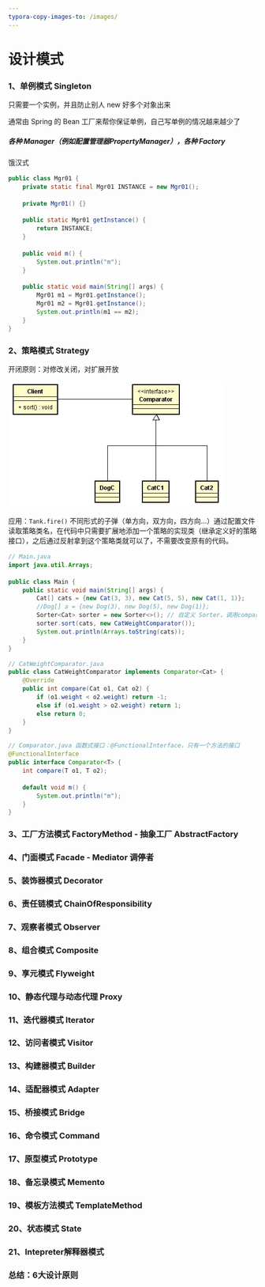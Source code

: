 ```yaml
---
typora-copy-images-to: /images/
---
```




# 设计模式

### 1、单例模式 Singleton

只需要一个实例，并且防止别人 new 好多个对象出来

通常由 Spring 的 Bean 工厂来帮你保证单例，自己写单例的情况越来越少了

##### 各种 Manager（例如配置管理器PropertyManager），各种 Factory

饿汉式

```java
public class Mgr01 {
    private static final Mgr01 INSTANCE = new Mgr01();

    private Mgr01() {}

    public static Mgr01 getInstance() {
        return INSTANCE;
    }

    public void m() {
        System.out.println("m");
    }

    public static void main(String[] args) {
        Mgr01 m1 = Mgr01.getInstance();
        Mgr01 m2 = Mgr01.getInstance();
        System.out.println(m1 == m2);
    }
}
```





### 2、策略模式 Strategy

开闭原则：对修改关闭，对扩展开放

<img src="images/image-20200726005459302.png" alt="image-20200726005459302"/>

应用：`Tank.fire()` 不同形式的子弹（单方向，双方向，四方向...）通过配置文件读取策略类名，在代码中只需要扩展地添加一个策略的实现类（继承定义好的策略接口），之后通过反射拿到这个策略类就可以了，不需要改变原有的代码。

```java
// Main.java
import java.util.Arrays;

public class Main {
    public static void main(String[] args) {
        Cat[] cats = {new Cat(3, 3), new Cat(5, 5), new Cat(1, 1)};
        //Dog[] a = {new Dog(3), new Dog(5), new Dog(1)};
        Sorter<Cat> sorter = new Sorter<>(); // 自定义 Sorter，调用comparator.compare方法排序
        sorter.sort(cats, new CatWeightComparator());
        System.out.println(Arrays.toString(cats));
    }
}
```



```java
// CatWeightComparator.java
public class CatWeightComparator implements Comparator<Cat> {
    @Override
    public int compare(Cat o1, Cat o2) {
        if (o1.weight < o2.weight) return -1;
        else if (o1.weight > o2.weight) return 1;
        else return 0;
    }
}
```



```java
// Comparator.java 函数式接口：@FunctionalInterface，只有一个方法的接口
@FunctionalInterface
public interface Comparator<T> {
    int compare(T o1, T o2);

    default void m() {
        System.out.println("m");
    }
}
```





### 3、工厂方法模式 FactoryMethod - 抽象工厂 AbstractFactory



### 4、门面模式 Facade - Mediator 调停者



### 5、装饰器模式 Decorator



### 6、责任链模式 ChainOfResponsibility



### 7、观察者模式 Observer



### 8、组合模式 Composite



### 9、享元模式 Flyweight



### 10、静态代理与动态代理 Proxy



### 11、迭代器模式 Iterator



### 12、访问者模式 Visitor



### 13、构建器模式 Builder



### 14、适配器模式 Adapter



### 15、桥接模式 Bridge



### 16、命令模式 Command



### 17、原型模式 Prototype



### 18、备忘录模式 Memento



### 19、模板方法模式 TemplateMethod



### 20、状态模式 State



### 21、Intepreter解释器模式



### 总结：6大设计原则